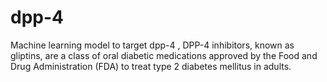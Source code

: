 # dpp-4
Machine learning model to target dpp-4 , DPP-4 inhibitors, known as gliptins, are a class of oral diabetic medications approved by the Food and Drug Administration (FDA) to treat type 2 diabetes mellitus in adults. 
